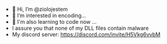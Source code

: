 - 👋 Hi, I’m @ziolojestem
- 👀 I’m interested in encoding...
- 🌱 I'm also learning to code now ...
- I assure you that none of my DLL files contain malware
- My discord server: https://discord.com/invite/H5Vkg6vvbM
<!---
ziolojestem/ziolojestem is a ✨ special ✨ repository.
--->
